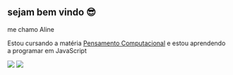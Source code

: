 ## sejam bem vindo 😎 
me chamo Aline 

Estou cursando a matéria [Pensamento Computacional](https://blog.conexia.com.br/pensamento-computacional/) e estou aprendendo a programar em JavaScript



![](https://img.shields.io/badge/Scratch-4D97FF?style=for-the-badge&logo=Scratch&logoColor=white)
![](https://img.shields.io/badge/JavaScript-323330?style=for-the-badge&logo=javascript&logoColor=F7DF1E)



